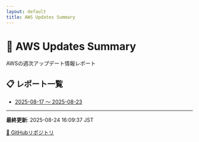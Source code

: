 ```yaml
---
layout: default
title: AWS Updates Summary
---
```


# 🚀 AWS Updates Summary

AWSの週次アップデート情報レポート

## 📋 レポート一覧

- [2025-08-17 〜 2025-08-23](awsupdates_2025-08-17_2025-08-23.md)

---

**最終更新**: 2025-08-24 16:09:37 JST

[📁 GitHubリポジトリ](https://github.com/98lerr/aws-updates)
